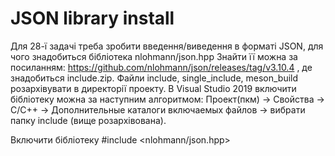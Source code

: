 # JSON library install
Для 28-ї задачі треба зробити введення/виведення в форматі JSON, для чого знадобиться бібліотека nlohmann/json.hpp Знайти її можна за посиланням: https://github.com/nlohmann/json/releases/tag/v3.10.4 , де знадобиться include.zip. Файли include, single_include, meson_build розархівувати в директорії проекту. В Visual Studio 2019 включити бібліотеку можна за наступним алгоритмом: Проект(пкм) -> Свойства -> С/С++ -> Дополнительные каталоги включаемых файлов -> вибрати папку include (вище розархівована).

Включити бібліотеку #include <nlohmann/json.hpp>
